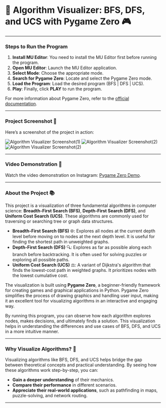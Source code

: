 # 🚀 Algorithm Visualizer: BFS, DFS, and UCS with Pygame Zero 🎮

---

### Steps to Run the Program

1. **Install MU Editor**: You need to install the MU Editor first before running the program.
2. **Open MU Editor**: Launch the MU Editor application.
3. **Select Mode**: Choose the appropriate mode.
4. **Search for Pygame Zero**: Locate and select the Pygame Zero mode.
5. **Load the Program**: Load the desired program (BFS | DFS | UCS).
6. **Play**: Finally, click **PLAY** to run the program.

For more information about Pygame Zero, refer to the [official documentation](https://pygame-zero.readthedocs.io/en/stable/introduction.html).

---
### Project Screenshot 📸

Here’s a screenshot of the project in action:

![Algorithm Visualizer Screenshot(1)](https://drive.google.com/file/d/1tkMH3ZZkX6Sk9dYJxnMfaBgG0rlVt6F_/view?usp=drive_link)
![Algorithm Visualizer Screenshot(2)](https://drive.google.com/file/d/1W8Z4XpoIvyAh9K79OSTb92-rIX56XMau/view?usp=drive_link)
![Algorithm Visualizer Screenshot(2)](https://drive.google.com/file/d/1vbvQLjTnmlajKgZ2ob4RshmWrqbgl13k/view?usp=drive_link)

---

### Video Demonstration 🎥
Watch the video demonstration on Instagram: [Pygame Zero Demo](https://www.instagram.com/reel/CxagydOpKwg/?utm_source=ig_web_copy_link&igsh=MzRlODBiNWFlZA==).

---

### About the Project 📚

This project is a visualization of three fundamental algorithms in computer science: **Breadth-First Search (BFS)**, **Depth-First Search (DFS)**, and **Uniform Cost Search (UCS)**. These algorithms are commonly used for traversing or searching tree or graph data structures. 

- **Breadth-First Search (BFS)** 🌐: Explores all nodes at the current depth level before moving on to nodes at the next depth level. It is useful for finding the shortest path in unweighted graphs.
- **Depth-First Search (DFS)** 🔍: Explores as far as possible along each branch before backtracking. It is often used for solving puzzles or exploring all possible paths.
- **Uniform Cost Search (UCS)** ⚖️: A variant of Dijkstra's algorithm that finds the lowest-cost path in weighted graphs. It prioritizes nodes with the lowest cumulative cost.

The visualization is built using **Pygame Zero**, a beginner-friendly framework for creating games and graphical applications in Python. Pygame Zero simplifies the process of drawing graphics and handling user input, making it an excellent tool for visualizing algorithms in an interactive and engaging way.

By running this program, you can observe how each algorithm explores nodes, makes decisions, and ultimately finds a solution. This visualization helps in understanding the differences and use cases of BFS, DFS, and UCS in a more intuitive manner.

---

### Why Visualize Algorithms? 🤔
Visualizing algorithms like BFS, DFS, and UCS helps bridge the gap between theoretical concepts and practical understanding. By seeing how these algorithms work step-by-step, you can:
- **Gain a deeper understanding** of their mechanics.
- **Compare their performance** in different scenarios.
- **Appreciate their real-world applications**, such as pathfinding in maps, puzzle-solving, and network routing.

---